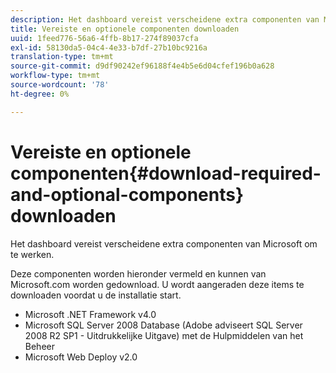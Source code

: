 ```yaml
---
description: Het dashboard vereist verscheidene extra componenten van Microsoft om te werken.
title: Vereiste en optionele componenten downloaden
uuid: 1feed776-56a6-4ffb-8b17-274f89037cfa
exl-id: 58130da5-04c4-4e33-b7df-27b10bc9216a
translation-type: tm+mt
source-git-commit: d9df90242ef96188f4e4b5e6d04cfef196b0a628
workflow-type: tm+mt
source-wordcount: '78'
ht-degree: 0%

---
```


# Vereiste en optionele componenten{#download-required-and-optional-components} downloaden

Het dashboard vereist verscheidene extra componenten van Microsoft om te werken.

Deze componenten worden hieronder vermeld en kunnen van Microsoft.com worden gedownload. U wordt aangeraden deze items te downloaden voordat u de installatie start.

* Microsoft .NET Framework v4.0
* Microsoft SQL Server 2008 Database (Adobe adviseert SQL Server 2008 R2 SP1 - Uitdrukkelijke Uitgave) met de Hulpmiddelen van het Beheer
* Microsoft Web Deploy v2.0
